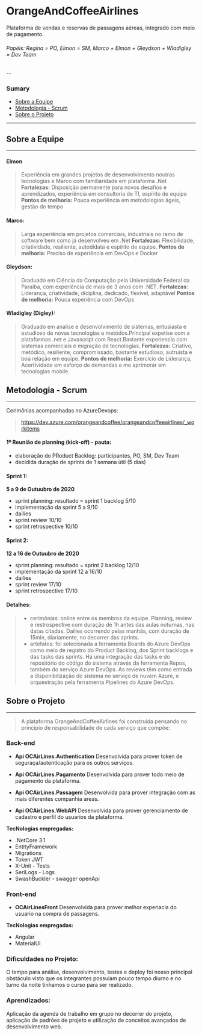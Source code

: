 OrangeAndCoffeeAirlines
=======================
Plataforma de vendas e reservas de passagens aéreas, integrado com meio de pagamento.

 ###### Papéis: Regina = PO, Elmon = SM, Marco + Elmon + Gleydson + Wladigley = Dev Team
--
### Sumary
* [Sobre a Equipe](OCAirlines/README.md)
* [Metodologia - Scrum](OCAirlines/README.md)
* [Sobre o Projeto](OCAirlines/README.md)
---




## Sobre a Equipe
---
#### Elmon
>Experiência em grandes projetos de desenvolvimento noutras tecnologias e Marco com familiaridade em plataforma .Net
>**Fortalezas:** Disposição permanente para novos desafios e aprendizados, experiência em consultoria de TI, espírito de equipe
>**Pontos de melhoria:** Pouca experiência em metodologias ágeis, gestão do tempo

#### Marco:
>Larga experiência em projetos comerciais, industriais no ramo de software bem como já desenvolveu em .Net
>**Fortalezas:** Flexibilidade, criatividade, resiliente, autodidata e espírito de equipe.
>**Pontos de melhoria:** Preciso de experiência em DevOps e Docker

#### Gleydson:
>Graduado em Ciência da Computação pela Universidade Federal da Paraíba, com experiência de mais de 3 anos com .NET.
>**Fortalezas:** Liderança, criatividade, diciplina, dedicado, flexível, adaptável
>**Pontos de melhoria:** Pouca experiência com DevOps

#### Wladigley (Digley):
>Graduado em analise e desenvolvimento de sistemas, entusiasta e estudioso de novas tecnologias e metódos.Principal expetise com a plataformas .net e Javascript com React.Bastante experiencia com sistemas comerciais e migração de tecnologias.
>**Fortalezas:** Criativo, metódico, resiliente, compromissado, bastante estudioso, autruista e boa relação em equipe.
>**Pontos de melhoria:** Exercicio de Liderança, Acertividade em esforço de demandas e me aprimorar em tecnologias mobile.

## Metodologia - Scrum
---
Cerimônias acompanhadas no AzureDevops:
>https://dev.azure.com/orangeandcoffee/orangeandcoffeeairlines/_workitems

#### 1º Reunião de planning (kick-off) - pauta:
  - elaboração do PRoduct Backlog: participantes, PO, SM, Dev Team
  - decidida duração de sprints de 1 semana útil (5 dias)

#### Sprint 1: 
**5 a 9 de Outuubro de 2020**
  - sprint planning: resultado = sprint 1 backlog 5/10
  - implementação da sprint 5 a 9/10
  - dailies
  - sprint review 10/10
  - sprint retrospective 10/10

#### Sprint 2:
**12 a 16 de Outuubro de 2020**
  - sprint planning: resultado = sprint 2 backlog 12/10
  - implementação da sprint 12 a 16/10
  - dailies
  - sprint review 17/10
  - sprint retrospective 17/10


#### Detalhes:
>  - cerimônias: online entre os membros da equipe. Planning, review e restrospective com duração de 1h antes das aulas noturnas, nas datas citadas. Dailies ocorrendo pelas manhãs, com duração de 15min, diariamente, no decorrer das sprints.
>  - artefatos: foi selecionada a ferramenta Boards do Azure DevOps como meio de registro do Product Backlog, dos Sprint backlogs e das tasks das sprints. Há uma integração das tasks e do repositório do código do sistema através da ferramenta Repos, também do serviço Azure DevOps. As reviews têm como entrada a disponibilização do sistema no serviço de nuvem Azure, e orquestração pela ferramenta Pipelines do Azure DevOps.
>
## Sobre o Projeto
---
>A plataforma OrangeAndCoffeeAirlines foi construida pensando no principio de responsabilidade de cada serviço que compõe:

### Back-end
  * **Api OCAirLines.Authentication**
    Desenvolvida para prover token de seguraça/autenticação para os outros serviços. 
    
  * **Api OCAirLines.Pagamento**
    Desenvolvida para prover todo meio de pagamento da plataforma.
    
  * **Api OCAirLines.Passagem**
    Desenvolvida para prover integração com as mais diferentes companhia areas.
    
  * **Api OCAirLines.WebAPI**
    Desenvolvida para prover gerenciamento de cadastro e perfil do usuarios da plataforma.
    
**TecNologias empregadas:**
* .NetCore 3.1
* EntityFramework
* Migrations
* Token JWT
* X-Unit - Tests
* SeriLogs - Logs
* SwashBuckler - swagger openApi

### Front-end
  * **OCAirLinesFront**
    Desenvolvida para prover melhor experiacia do usuario na compra de passagens. 
  
**TecNologias empregadas:**
* Angular
* MaterialUI

### Dificuldades no Projeto:

O tempo para análise, desenvolvimento, testes e deploy foi nosso principal obstáculo visto que os integrantes possuiam pouco tempo diurno e no turno da noite tínhamos o curso para ser realizado.

### Aprendizados:

Aplicação da agenda de trabalho em grupo no decorrer do projeto,  aplicação de padrões de projeto e utilização de conceitos avançados de desenvolvimento web. 

